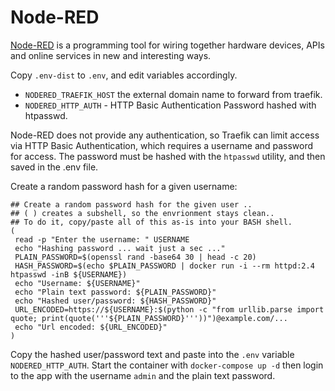 # Node-RED

[Node-RED](https://nodered.org/) is a programming tool for wiring together
hardware devices, APIs and online services in new and interesting ways.

Copy `.env-dist` to `.env`, and edit variables accordingly. 

 * `NODERED_TRAEFIK_HOST` the external domain name to forward from traefik.
 * `NODERED_HTTP_AUTH` - HTTP Basic Authentication Password hashed with
   htpasswd.
 
Node-RED does not provide any authentication, so Traefik can limit access via
HTTP Basic Authentication, which requires a username and password for access.
The password must be hashed with the `htpasswd` utility, and then saved in the
.env file.

Create a random password hash for a given username:

```
## Create a random password hash for the given user ..
## ( ) creates a subshell, so the envrionment stays clean..
## To do it, copy/paste all of this as-is into your BASH shell.
(
 read -p "Enter the username: " USERNAME
 echo "Hashing password ... wait just a sec ..."
 PLAIN_PASSWORD=$(openssl rand -base64 30 | head -c 20)
 HASH_PASSWORD=$(echo $PLAIN_PASSWORD | docker run -i --rm httpd:2.4 htpasswd -inB ${USERNAME})
 echo "Username: ${USERNAME}"
 echo "Plain text password: ${PLAIN_PASSWORD}"
 echo "Hashed user/password: ${HASH_PASSWORD}"
 URL_ENCODED=https://${USERNAME}:$(python -c "from urllib.parse import quote; print(quote('''${PLAIN_PASSWORD}'''))")@example.com/...
 echo "Url encoded: ${URL_ENCODED}"
)
```

Copy the hashed user/password text and paste into the `.env` variable
`NODERED_HTTP_AUTH`. Start the container with `docker-compose up -d` then login
to the app with the username `admin` and the plain text password.

